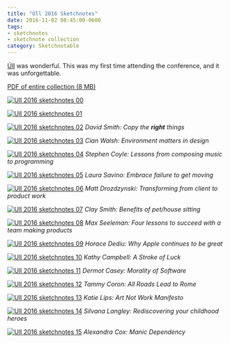 ```yaml
---
title: "Úll 2016 Sketchnotes"
date: 2016-11-02 08:45:00-0600
tags:
- sketchnotes
- sketchnote collection
category: Sketchnotable
---
```


[Úll](http://2016.ull.ie) was wonderful. This was my first time attending the conference, and it was unforgettable.

[PDF of entire collection (8 MB)](https://www.sketchnotable.com/uploads/2019/97c4f7ec9e.pdf)

[![Ull 2016 sketchnotes 00](/uploads/2018/23904c19a1.jpg)](/uploads/2018/23904c19a1.jpg)

[![Ull 2016 sketchnotes 01](/uploads/2018/a0c9546d1a.jpg)](/uploads/2018/a0c9546d1a.jpg)

[![Ull 2016 sketchnotes 02](/uploads/2018/64a9043ce2.jpg)](/uploads/2018/64a9043ce2.jpg)
_David Smith: Copy the **right** things_

[![Ull 2016 sketchnotes 03](/uploads/2018/46923088ae.jpg)](/uploads/2018/46923088ae.jpg)
_Cian Walsh: Environment matters in design_

[![Ull 2016 sketchnotes 04](/uploads/2018/0406fdbced.jpg)](/uploads/2018/0406fdbced.jpg)
_Stephen Coyle: Lessons from composing music to programming_

[![Ull 2016 sketchnotes 05](/uploads/2018/6e973d2380.jpg)](/uploads/2018/6e973d2380.jpg)
_Laura Savino: Embrace failure to get moving_

[![Ull 2016 sketchnotes 06](/uploads/2018/5efab4ae94.jpg)](/uploads/2018/5efab4ae94.jpg)
_Matt Drozdzynski: Transforming from client to product work_

[![Ull 2016 sketchnotes 07](/uploads/2018/9ced6838b0.jpg)](/uploads/2018/9ced6838b0.jpg)
_Clay Smith: Benefits of pet/house sitting_

[![Ull 2016 sketchnotes 08](/uploads/2018/b46199ee52.jpg)](/uploads/2018/b46199ee52.jpg)
_Max Seeleman: Four lessons to succeed with a team making products_

[![Ull 2016 sketchnotes 09](/uploads/2018/9635fad4f9.jpg)](/uploads/2018/9635fad4f9.jpg)
_Horace Dediu: Why Apple continues to be great_

[![Ull 2016 sketchnotes 10](/uploads/2018/9ebc224517.jpg)](/uploads/2018/9ebc224517.jpg)
_Kathy Campbell: A Stroke of Luck_

[![Ull 2016 sketchnotes 11](/uploads/2018/360a9b4cd0.jpg)](/uploads/2018/360a9b4cd0.jpg)
_Dermot Casey: Morality of Software_

[![Ull 2016 sketchnotes 12](/uploads/2018/e0ff7e672e.jpg)](/uploads/2018/e0ff7e672e.jpg)
_Tammy Coron: All Roads Lead to Rome_

[![Ull 2016 sketchnotes 13](/uploads/2018/f8899890dd.jpg)](/uploads/2018/f8899890dd.jpg)
_Katie Lips: Art Not Work Manifesto_

[![Ull 2016 sketchnotes 14](/uploads/2018/07d9a66fde.jpg)](/uploads/2018/07d9a66fde.jpg)
_Silvana Langley: Rediscovering your childhood heroes_

[![Ull 2016 sketchnotes 15](/uploads/2018/4b6b736ea2.jpg)](/uploads/2018/4b6b736ea2.jpg)
_Alexandra Cox: Manic Dependency_
